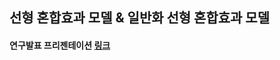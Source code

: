 ## 선형 혼합효과 모델 & 일반화 선형 혼합효과 모델

#### 연구발표 프리젠테이션 [링크](https://drive.google.com/file/d/1HjaaTLQSKP24AIuXy2166WBzWPCleaE-/view?usp=sharing)
